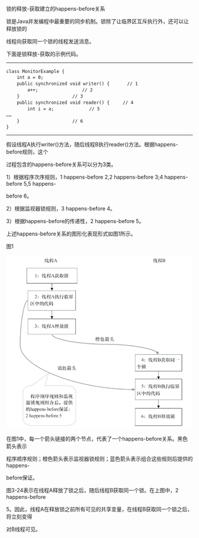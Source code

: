 锁的释放-获取建立的happens-before关系

锁是Java并发编程中最重要的同步机制。锁除了让临界区互斥执行外，还可以让释放锁的

线程向获取同一个锁的线程发送消息。

下面是锁释放-获取的示例代码。

---

```
class MonitorExample {
    int a = 0;
    public synchronized void writer() {　　　　// 1
        a++;　　　　　　　　　　// 2
    }　　　　　　　　　　　　// 3
    public synchronized void reader() {　　　// 4
        int i = a;　　　　　　　　// 5
……
    }　　　　　　　　　　　　// 6
}
```

---

假设线程A执行writer\(\)方法，随后线程B执行reader\(\)方法。根据happens-before规则，这个

过程包含的happens-before关系可以分为3类。

1）根据程序次序规则，1 happens-before 2,2 happens-before 3;4 happens-before 5,5 happens-

before 6。

2）根据监视器锁规则，3 happens-before 4。

3）根据happens-before的传递性，2 happens-before 5。

上述happens-before关系的图形化表现形式如图1所示。

图1

![](/assets/import-3-5-1-1.png)

在图1中，每一个箭头链接的两个节点，代表了一个happens-before关系。黑色箭头表示

程序顺序规则；橙色箭头表示监视器锁规则；蓝色箭头表示组合这些规则后提供的happens-

before保证。

图3-24表示在线程A释放了锁之后，随后线程B获取同一个锁。在上图中，2 happens-before

5。因此，线程A在释放锁之前所有可见的共享变量，在线程B获取同一个锁之后，将立刻变得

对B线程可见。





